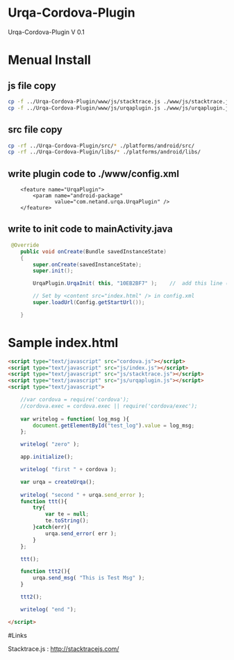 Urqa-Cordova-Plugin
===================

Urqa-Cordova-Plugin V 0.1

# Menual Install

## js file copy

```sh
cp -f ../Urqa-Cordova-Plugin/www/js/stacktrace.js ./www/js/stacktrace.js
cp -f ../Urqa-Cordova-Plugin/www/js/urqaplugin.js ./www/js/urqaplugin.js
```

## src file copy

```sh
cp -rf ../Urqa-Cordova-Plugin/src/* ./platforms/android/src/
cp -rf ../Urqa-Cordova-Plugin/libs/* ./platforms/android/libs/
```

## write plugin code to ./www/config.xml  

```
	<feature name="UrqaPlugin">
        <param name="android-package"
               value="com.netand.urqa.UrqaPlugin" />
    </feature>
```

## write to init code to mainActivity.java

```java
 @Override
    public void onCreate(Bundle savedInstanceState)
    {
        super.onCreate(savedInstanceState);
        super.init();

        UrqaPlugin.UrqaInit( this, "10EB2BF7" );	//  add this line ( second param is apikey )

        // Set by <content src="index.html" /> in config.xml
        super.loadUrl(Config.getStartUrl());

    }
```


# Sample index.html

```html
<script type="text/javascript" src="cordova.js"></script>
<script type="text/javascript" src="js/index.js"></script>
<script type="text/javascript" src="js/stacktrace.js"></script>
<script type="text/javascript" src="js/urqaplugin.js"></script>
<script type="text/javascript">

    //var cordova = require('cordova');
    //cordova.exec = cordova.exec || require('cordova/exec');
    
    var writelog = function( log_msg ){
        document.getElementById("test_log").value = log_msg;
    };

    writelog( "zero" );

    app.initialize();

    writelog( "first " + cordova );

    var urqa = createUrqa();
    
    writelog( "second " + urqa.send_error );
    function ttt(){
        try{
            var te = null;
            te.toString();
        }catch(err){
            urqa.send_error( err );    
        }
    };

    ttt();

    function ttt2(){
        urqa.send_msg( "This is Test Msg" );
    }

    ttt2();

    writelog( "end ");

</script>
```

#Links

Stacktrace.js : http://stacktracejs.com/
